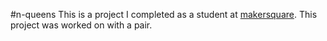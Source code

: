 #n-queens
This is a project I completed as a student at [makersquare](http://makersquare.com). This project was worked on with a pair.